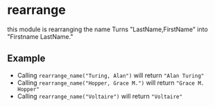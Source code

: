 rearrange
=========

this module is rearranging the name
Turns "LastName,FirstName" into "Firstname LastName."

## Example
* Calling `rearrange_name("Turing, Alan")` will return `"Alan Turing"`
* Calling `rearrange_name("Hopper, Grace M.")` will return `"Grace M. Hopper"`
* Calling `rearrange_name("Voltaire")` will return `"Voltaire"`
